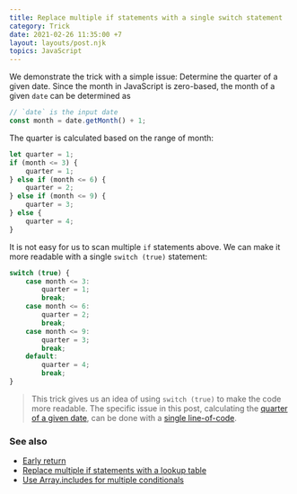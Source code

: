 ```yaml
---
title: Replace multiple if statements with a single switch statement
category: Trick
date: 2021-02-26 11:35:00 +7
layout: layouts/post.njk
topics: JavaScript
---
```


We demonstrate the trick with a simple issue: Determine the quarter of a given date.
Since the month in JavaScript is zero-based, the month of a given `date` can be determined as

```js
// `date` is the input date
const month = date.getMonth() + 1;
```

The quarter is calculated based on the range of month:

```js
let quarter = 1;
if (month <= 3) {
    quarter = 1;
} else if (month <= 6) {
    quarter = 2;
} else if (month <= 9) {
    quarter = 3;
} else {
    quarter = 4;
}
```

It is not easy for us to scan multiple `if` statements above. We can make it more readable with a single `switch (true)` statement:

```js
switch (true) {
    case month <= 3:
        quarter = 1;
        break;
    case month <= 6:
        quarter = 2;
        break;
    case month <= 9:
        quarter = 3;
        break;
    default:
        quarter = 4;
        break;
}
```

> This trick gives us an idea of using `switch (true)` to make the code more readable. The specific issue in this post, calculating the [quarter of a given date](https://1loc.dev/#get-the-current-quarter-of-a-date), can be done with a [single line-of-code](https://1loc.dev).

### See also

-   [Early return](/early-return.html)
-   [Replace multiple if statements with a lookup table](/replace-multiple-if-statements-with-a-lookup-table.html)
-   [Use Array.includes for multiple conditionals](/use-array-includes-for-multiple-conditionals.html)
